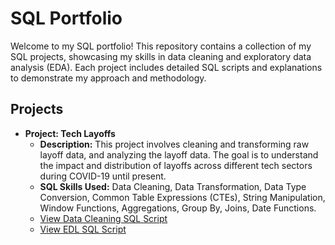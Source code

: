 # SQL Portfolio

Welcome to my SQL portfolio! This repository contains a collection of my SQL projects, showcasing my skills in data cleaning and exploratory data analysis (EDA). Each project includes detailed SQL scripts and explanations to demonstrate my approach and methodology.

## Projects

- **Project: Tech Layoffs**
  - **Description:** This project involves cleaning and transforming raw layoff data, and analyzing the layoff data. The goal is to understand the impact and distribution of layoffs across different tech sectors during COVID-19 until present.
  - **SQL Skills Used:** Data Cleaning, Data Transformation, Data Type Conversion, Common Table Expressions (CTEs), String Manipulation, Window Functions, Aggregations, Group By, Joins, Date Functions.
  - [View Data Cleaning SQL Script](https://github.com/TuLe-23/SQL-Portfolio/blob/main/Layoffs/Layoffs_DataCleaningProject.sql)
  - [View EDL SQL Script](https://github.com/TuLe-23/SQL-Portfolio/blob/main/Layoffs/Layoffs_ExploratoryDataAnalysis.sql)
